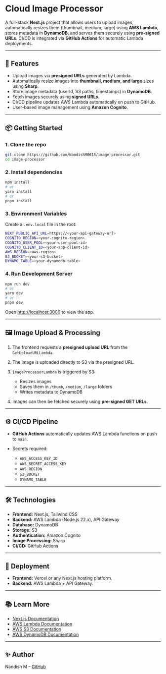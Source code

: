 # Cloud Image Processor

A full-stack **Next.js** project that allows users to upload images, automatically resizes them (thumbnail, medium, large) using **AWS Lambda**, stores metadata in **DynamoDB**, and serves them securely using **pre-signed URLs**. CI/CD is integrated via **GitHub Actions** for automatic Lambda deployments.

---

## 🚀 Features

* Upload images via **presigned URLs** generated by Lambda.
* Automatically resize images into **thumbnail, medium, and large** sizes using **Sharp**.
* Store image metadata (userId, S3 paths, timestamps) in **DynamoDB**.
* Fetch images securely using **signed URLs**.
* CI/CD pipeline updates AWS Lambda automatically on push to GitHub.
* User-based image management using **Amazon Cognito**.


---

## 📦 Getting Started

### 1. Clone the repo

```bash
git clone https://github.com/NandishM0618/image-processor.git
cd image-processor
```

### 2. Install dependencies

```bash
npm install
# or
yarn install
# or
pnpm install
```

### 3. Environment Variables

Create a `.env.local` file in the root:

```bash
NEXT_PUBLIC_API_URL=https://<your-api-gateway-url>
COGNITO_REGION=<your-cognito-region>
COGNITO_USER_POOL=<your-user-pool-id>
COGNITO_CLIENT_ID=<your-app-client-id>
AWS_REGION=<aws-region>
S3_BUCKET=<your-s3-bucket>
DYNAMO_TABLE=<your-dynamodb-table>
```

### 4. Run Development Server

```bash
npm run dev
# or
yarn dev
# or
pnpm dev
```

Open [http://localhost:3000](http://localhost:3000) to view the app.

---

## 🖼 Image Upload & Processing

1. The frontend requests a **presigned upload URL** from the `GetUploadURLLambda`.
2. The image is uploaded directly to S3 via the presigned URL.
3. `ImageProcessorLambda` is triggered by S3:

   * Resizes images
   * Saves them in `/thumb`, `/medium`, `/large` folders
   * Writes metadata to DynamoDB
4. Images can then be fetched securely using **pre-signed GET URLs**.

---

## ⚙ CI/CD Pipeline

* **GitHub Actions** automatically updates AWS Lambda functions on push to `main`.
* Secrets required:

  * `AWS_ACCESS_KEY_ID`
  * `AWS_SECRET_ACCESS_KEY`
  * `AWS_REGION`
  * `S3_BUCKET`
  * `DYNAMO_TABLE`

---

## 🛠 Technologies

* **Frontend:** Next.js, Tailwind CSS
* **Backend:** AWS Lambda (Node.js 22.x), API Gateway
* **Database:** DynamoDB
* **Storage:** S3
* **Authentication:** Amazon Cognito
* **Image Processing:** Sharp
* **CI/CD:** GitHub Actions

---

## 🔗 Deployment

* **Frontend:** Vercel or any Next.js hosting platform.
* **Backend:** AWS Lambda + API Gateway.

---

## 📚 Learn More

* [Next.js Documentation](https://nextjs.org/docs)
* [AWS Lambda Documentation](https://docs.aws.amazon.com/lambda/latest/dg/welcome.html)
* [AWS S3 Documentation](https://docs.aws.amazon.com/s3/index.html)
* [AWS DynamoDB Documentation](https://docs.aws.amazon.com/dynamodb/index.html)

---

## ✨ Author

Nandish M – [GitHub](https://github.com/NandishM0618)
